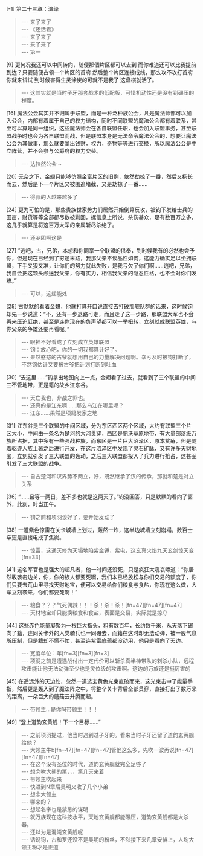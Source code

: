 
[-1] 第二十三章：演绎
>--- 来了来了<br>
>--- 《还活着》<br>
>--- 来了来了<br>
>--- 来了来了<br>
>--- 第一<br>

[9] 更何况我还可以中间转向，随便那個片区都可以去到 而你难道还可以比我提前到达？只要随便占领一个片区的首府 然后整个片区连接成线，那么攻不攻打首府你就来试试 到时候害得生灵涂炭的可就不是我了 这盘棋就活了。
>--- 这其实就是当时子牙那套战术的低配版，可惜机动性还是没有到碾压的程度。<br>

[16] 魔法公会其实并不归属于联盟，而是一种泛种族公会，凡是魔法师都可以加入公会，内部有着属于自己的权力结构，同时不同联盟的魔法公会都有着联系，甚至可以算是同一组织，这些魔法师会在各自联盟任职，也会加入联盟事务，甚至联盟战争时也会为各自联盟而战，但是联盟本身是无法命令魔法公会的，想要让魔法公会为其做事，那么就要拿出钱财，权力，奇物等等进行交换，所以魔法公会是中立阵营，并不会参与公爵府的权力交替。
>--- 达拉然公会 ~<br>

[20] 无奈之下，金翅只能够仿照金富片区的旧例，依然劫掠了一番，然后又扬长而去，然后是下一个片区又被围追堵截，又是劫掠了一番……
>--- 得罪的人越来越多了<br>

[24] 更为可怕的是，那些贵族世家势力们居然开始倒算反攻，被钧下发给士兵的田亩，财货等等全部都尽数被剿回，据信息上所说，杀伤甚众，足有数百万之多，这几乎就算是将这百万大军的亲属斩尽杀绝了。
>--- 还乡团啊这是<br>

[27] “逃吧，古，兄弟，本想和你同享一个联盟的供奉，到时候我有的必然也会予你，但是现在已经到了穷途末路，我那父亲不谈品性如何，这能力确实足以坐拥联盟，下手又狠又准，让你们的努力就此失败，是我亏欠了你们啊……逃吧，兄弟，我自会把这颗头颅送我父亲，你有实力，相信我父亲的隐忍性格，也不会对你们发难。”
>--- 可以，这翅能处<br>

[28] 古默默的看着金翅，他就打算开口说直接去打破那舰队群的话来，这时候钧却先一步说道：“不，还有一步退路可走，而且走了这一步路，那联盟大军也不会再来压迫赶绝，甚至是连你现在的负声望都可以一举扭转，立刻就成联盟英雄，与你父亲的争雄还要再看呢。”
>--- 眼神不好看成了立刻成立英雄联盟<br>
>--- 钧：放心吧，你的一切我都算计好了。<br>
>--- 果然憨憨的古爷就想用自己的力量解决问题啊。幸亏及时被钧打断了，不然钧估计又要被古爷把计划打断到吐血<br>

[30] “去这里……”钧拿出地图向上一点，金翅看了过去，就看到了三个联盟的中间三不管地带，正是籍的故乡江东谷。
>--- 天亡我也，非战之罪也。<br>
>--- 还真的是江东啊……那么乌江在哪里呢？<br>
>--- 江东……果然是项籍发家之地<br>

[31] 江东谷是三个联盟的中间区域，分为东区西区两个区域，大约有联盟三个片区大小，中间由一条名为楚河的大河贯穿，西区是肥沃草原地带，有大量部落级万族所占据，其中多有一些强战种族，而东区是一片巨大沼泽区，原本贫瘠，但是随着驱逐人族土著之后进行开发，在这片沼泽区中发现了灵石矿脉，又有许多天财地宝，立刻就引发了三大联盟的轰动，之后三大联盟都投入了兵力进行抢占，这甚至引发了三大联盟的战争。
>--- 自古楚河和汉界势不两立，好，既然继承了汉的传承，那就和楚是对立关系<br>

[36] “……且等一两日，差不多也就是这两天了。”钧没回答，只是默默的看向了窗外，此刻，时当正午。
>--- 钧之前和项羽谈好了，要开始发动了<br>

[38] 一道紫色惊雷在关卡城墙上划过，轰然一炸，这半边城墙立刻崩塌，数百士卒更是直接电成了焦炭。
>--- 惊雷，这通天修为天塌地陷紫金锤，紫电，这玄真火焰九天玄剑惊天变[fn=33]<br>

[41] 这名军官也是强大的超凡者，他一时间还没死，只是疯狂大吼哀嚎道：“你居然敢袭击边关，你，你的族人都要死啊，我们本已经放松与你们交易的额度了，你们只要去荒山里寻找天财地宝，便可以交易给你们粮食与食盐，你现在这么做，大军立刻袭来，你们都要死啊！”
>--- 粮食？？？气死偶辣！！！杀！杀！杀！[fn=47][fn=47][fn=47]<br>
>--- 天材地宝却只能换粮食和食盐，表面是交易，实际就是掠夺<br>

[44] 这些赤色能量凝聚为一根巨大指头，粗有数百年，长约数千米，从天落下碾向了籍，连同关卡外的人类骑兵也一同碾去，而籍在这时却无法动弹，被一股气息所压制，但是籍却不慌不忙，甚至连紫雷底蕴都没动用，他只是看向了天边。
>--- 宽度单位：年[fn=3][fn=3][fn=3]<br>
>--- 项羽之前是遭遇战付出一定代价可以斩杀真半神带队的刺杀小队，远程攻击能让他无法动弹至少也是灵位级的攻击啊。这边的万族还是挺厉害的<br>

[45] 在遥远外的天边处，忽然一道选玄黄色光束直破而来，这光束击中了能量手指，然后更是轰入到了魔法阵之中，将整个关卡背后全部贯穿，直接打出了数万米的距离，一朵巨大的蘑菇云升腾而起。
>--- 带领主…是你吗带领主！！！<br>

[49] “登上道韵玄黄舰！下一个目标……”
>--- 之前项羽提过，他当时遇到过子牙的。看来当时子牙还留了道韵玄黄舰给他？<br>
>--- 大领主牛b[fn=47][fn=47][fn=47]管他这么多，先吹一波再说[fn=47][fn=47][fn=47]<br>
>--- 在这个没有圣位的时代，道韵玄黄舰就完全足够了<br>
>--- 想念吹大熊的第，，，第几天来着<br>
>--- 带领主吹起来<br>
>--- 快进到N章后吴明又收了几个小弟<br>
>--- 想念大领主<br>
>--- 哪来的？<br>
>--- 想起名字也是禁忌的谋明<br>
>--- 就万族现在这科技水平，天地玄黄舰都能碾压，道韵玄黄舰都是大杀器。<br>
>--- 还以为是混沌玄黄舰呢<br>
>--- 话说钧，古和罗还没不是吴明的粉丝，不然接下来几章安排上，人均大领主粉才是正道<br>
